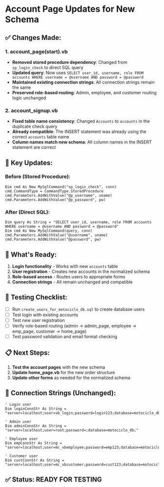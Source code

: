 # Account Page Updates for New Schema

## ✅ **Changes Made:**

### **1. account_page(start).vb**
- **Removed stored procedure dependency**: Changed from `sp_login_check` to direct SQL query
- **Updated query**: Now uses `SELECT user_id, username, role FROM accounts WHERE username = @username AND password = @password`
- **Maintained existing connection strings**: All connection strings remain the same
- **Preserved role-based routing**: Admin, employee, and customer routing logic unchanged

### **2. account_signup.vb**
- **Fixed table name consistency**: Changed `Accounts` to `accounts` in the duplicate check query
- **Already compatible**: The INSERT statement was already using the correct `accounts` table name
- **Column names match new schema**: All column names in the INSERT statement are correct

## 🔧 **Key Updates:**

### **Before (Stored Procedure):**
```vb.net
Dim cmd As New MySqlCommand("sp_login_check", conn)
cmd.CommandType = CommandType.StoredProcedure
cmd.Parameters.AddWithValue("@p_username", uname)
cmd.Parameters.AddWithValue("@p_password", pw)
```

### **After (Direct SQL):**
```vb.net
Dim query As String = "SELECT user_id, username, role FROM accounts WHERE username = @username AND password = @password"
Dim cmd As New MySqlCommand(query, conn)
cmd.Parameters.AddWithValue("@username", uname)
cmd.Parameters.AddWithValue("@password", pw)
```

## 🎯 **What's Ready:**

1. **Login functionality** - Works with new `accounts` table
2. **User registration** - Creates new accounts in the normalized schema
3. **Role-based access** - Routes users to appropriate forms
4. **Connection strings** - All remain unchanged and compatible

## 🧪 **Testing Checklist:**

- [ ] Run `create_users_for_motociclo_db.sql` to create database users
- [ ] Test login with existing accounts
- [ ] Test new user registration
- [ ] Verify role-based routing (admin → admin_page, employee → emp_page, customer → home_page)
- [ ] Test password validation and email format checking

## 📋 **Next Steps:**

1. **Test the account pages** with the new schema
2. **Update home_page.vb** for the new order structure
3. **Update other forms** as needed for the normalized schema

## 🔗 **Connection Strings (Unchanged):**

```vb.net
' Login user
Dim loginConnStr As String = "server=localhost;user=vb_login;password=login123;database=motociclo_db;"

' Admin user  
Dim adminConnStr As String = "server=localhost;user=root;password=;database=motociclo_db;"

' Employee user
Dim empConnStr As String = "server=localhost;user=mc_vbemployee;password=emp123;database=motociclo_db;"

' Customer user
Dim custConnStr As String = "server=localhost;user=mc_vbcustomer;password=cust123;database=motociclo_db;"
```

## ✅ **Status: READY FOR TESTING** 